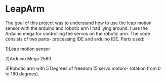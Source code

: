 LeapArm
=======
The goal of this project was to understand how to use the leap motion sensor with the arduino and robotic arm I had lying around. I use the Arduino mega for controlling the servos on the robotic arm. 
The code consists of two parts- processing IDE and arduino IDE. 
Parts used:

1)Leap motion sensor 

2)Arduino Mega 2560

3)Robotic arm with 5 Degrees of freedom (5 servo motors- rotation from 0 to 180 degrees). 
